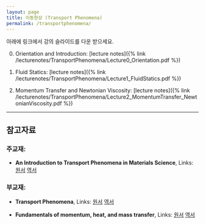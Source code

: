 ```yaml
---
layout: page
title: 이동현상 (Transport Phenomena)
permalink: /transportphenomena/
---
```


아래에 링크에서 강의 슬라이드를 다운 받으세요.

0. Orientation and Introduction: [lecture notes]({% link /lecturenotes/TransportPhenomena/Lecture0_Orientation.pdf %})

1. Fluid Statics: [lecture notes]({% link /lecturenotes/TransportPhenomena/Lecture1_FluidStatics.pdf %})

2. Momentum Transfer and Newtonian Viscosity: [lecture notes]({% link /lecturenotes/TransportPhenomena/Lecture2_MomentumTransfer_NewtonianViscosity.pdf %})

--------------------------

## 참고자료

### 주교재:

- **An Introduction to Transport Phenomena in Materials Science**, Links:
 [원서](https://www.amazon.com/Introduction-Transport-Phenomena-Materials-Engineering/dp/1606503553/ref=sr_1_1?ie=UTF8&qid=1515552114&sr=8-1&keywords=An+Introduction+to+Transport+Phenomena+in+Materials+Science)
 [역서](http://book.daum.net/detail/book.do?bookid=KOR9788945020574)

### 부교재:

- **Transport Phenomena**, Links:
 [원서](http://book.daum.net/detail/book.do?bookid=KOR9788971292631)
 [역서](http://book.daum.net/detail/book.do?bookid=ENG6100470115397)

- **Fundamentals of momentum, heat, and mass transfer**, Links:
 [원서](http://book.daum.net/detail/book.do?bookid=BOK00021710196KA)
 [역서](http://book.daum.net/detail/book.do?bookid=BOK00028678766AL)
